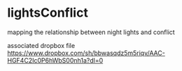 # lightsConflict
mapping the relationship between night lights and conflict

associated dropbox file
https://www.dropbox.com/sh/bbwasqdz5m5riqv/AAC-HGF4C2Ic0P6hWbS00nh1a?dl=0
